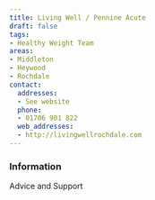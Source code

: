 ```yaml
---
title: Living Well / Pennine Acute
draft: false
tags:
- Healthy Weight Team
areas:
- Middleton
- Heywood
- Rochdale
contact:
  addresses:
  - See website
  phone:
  - 01706 901 822
  web_addresses:
  - http://livingwellrochdale.com
---
```


### Information
Advice and Support

